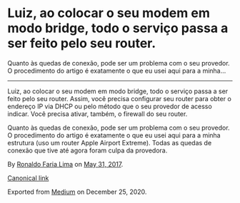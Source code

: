 Luiz, ao colocar o seu modem em modo bridge, todo o serviço passa a ser feito pelo seu router.
==============================================================================================

Quanto às quedas de conexão, pode ser um problema com o seu provedor. O
procedimento do artigo é exatamente o que eu usei aqui para a minha…

------------------------------------------------------------------------

Luiz, ao colocar o seu modem em modo bridge, todo o serviço passa a ser
feito pelo seu router. Assim, você precisa configurar seu router para
obter o endereço IP via DHCP ou pelo método que o seu provedor de acesso
indicar. Você precisa ativar, também, o firewall do seu router.

Quanto às quedas de conexão, pode ser um problema com o seu provedor. O
procedimento do artigo é exatamente o que eu usei aqui para a minha
estrutura (uso um router Apple Airport Extreme). Todas as quedas de
conexão que tive até agora foram culpa da provedora.

By
<a href="https://medium.com/@ronaldolima" class="p-author h-card">Ronaldo Faria Lima</a>
on [May 31, 2017](https://medium.com/p/78d055d76a60).

<a href="https://medium.com/@ronaldolima/luiz-ao-colocar-o-seu-modem-em-modo-bridge-todo-o-servi%C3%A7o-passa-a-ser-feito-pelo-seu-router-78d055d76a60" class="p-canonical">Canonical link</a>

Exported from [Medium](https://medium.com) on December 25, 2020.
